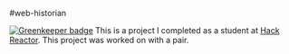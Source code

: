 #web-historian

[![Greenkeeper badge](https://badges.greenkeeper.io/wwwillchen/web-historian.svg)](https://greenkeeper.io/)
This is a project I completed as a student at [Hack Reactor](http://hackreactor.com). This project was worked on with a pair.